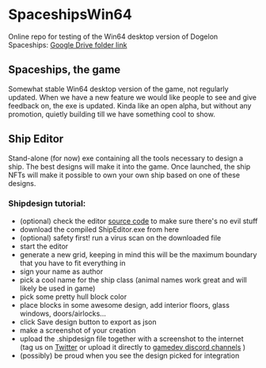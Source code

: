 # SpaceshipsWin64 #
Online repo for testing of the Win64 desktop version of Dogelon Spaceships:
[Google Drive folder link](https://drive.google.com/drive/u/1/folders/1as4Iw_iqZ526Jxi4OGWC08KLc8RCTjFw "G Drive")

## Spaceships, the game ##
Somewhat stable Win64 desktop version of the game, not regularly updated. When we have a new feature we would like people to see and give feedback on, the exe is updated. Kinda like an open alpha, but without any promotion, quietly building till we have something cool to show.

## Ship Editor ##
Stand-alone (for now) exe containing all the tools necessary to design a ship. The best designs will make it into the game. Once launched, the ship NFTs will make it possible to own your own ship based on one of these designs.

### Shipdesign tutorial: ###
* (optional) check the editor [source code](https://github.com/Dogelon-indie-devs/Spaceships-editor "Github") to make sure there's no evil stuff 
* download the compiled ShipEditor.exe from here
* (optional) safety first! run a virus scan on the downloaded file
* start the editor
* generate a new grid, keeping in mind this will be the maximum boundary that you have to fit everything in
* sign your name as author
* pick a cool name for the ship class (animal names work great and will likely be used in game)
* pick some pretty hull block color
* place blocks in some awesome design, add interior floors, glass windows, doors/airlocks...
* click Save design button to export as json
* make a screenshot of your creation
* upload the .shipdesign file together with a screenshot to the internet (tag us on [Twitter](https://twitter.com/Dogelon_dev "Twitter") or upload it directly to [gamedev discord channels](https://discord.com/invite/dQWgmP8kan "Discord")  )
* (possibly) be proud when you see the design picked for integration
